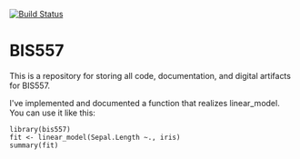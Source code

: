 [![Build Status](https://travis-ci.org/guoyin1688/bis557.svg?branch=master)](https://travis-ci.org/guoyin1688/bis557)

BIS557
===

This is a repository for storing all code, documentation, and digital artifacts for BIS557.

I've implemented and documented a function that realizes linear_model. You can use it like this:

```{R}
library(bis557)
fit <- linear_model(Sepal.Length ~., iris)
summary(fit)
```
